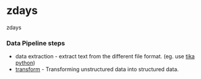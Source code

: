 # zdays
zdays

### Data Pipeline steps
- data extraction - extract text from the different file format. (eg. use [tika python](https://github.com/chrismattmann/tika-python))
- [transform](unstructured_data.ipynb) - Transforming unstructured data into structured data.